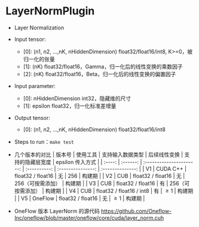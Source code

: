 # LayerNormPlugin

+ Layer Normalization
+ Input tensor:
  + [0]: (n1, n2, ...,nK, nHiddenDimension)   float32/float16/int8, K>=0，被归一化的张量
  + [1]: (nK)                                 float32/float16，Gamma，归一化后的线性变换的乘数因子
  + [2]: (nK)                                 float32/float16，Beta，归一化后的线性变换的偏置因子
+ Input parameter:
  + [0]: nHiddenDimension                     int32，隐藏维的尺寸
  + [1]: epsilon                              float32，归一化标准差增量
+ Output tensor:
  + [0]: (n1, n2, ...,nK, nHiddenDimension)   float32/float16/int8
+ Steps to run：`make test`

+ 几个版本的对比
| 版本号 | 使用工具 |     支持输入数据类型     | 后续线性变换 | 支持的隐藏层宽度  | epsilon 传入方式 |
| :----: | :------: | :----------------------: | :----------: | :---------------: | :--------------: |
|   V1   | CUDA C++ |    float32 / float16     |      无      |        256        |      构建期      |
|   V2   |   CUB    |    float32 / float16     |      无      | 256（可按需添加） |      构建期      |
|   V3   |   CUB    |    float32 / float16     |      有      | 256（可按需添加） |      构建期      |
|   V4   |   CUB    | float32 / float16 / int8 |      有      |      $\ge 1$      |      构建期      |
|   V5   | OneFlow  |    float32 / float16     |      无      |      $\ge 1$      |      构建期      |

+ OneFlow 版本 LayerNorm 的源代码
<https://github.com/Oneflow-Inc/oneflow/blob/master/oneflow/core/cuda/layer_norm.cuh>
